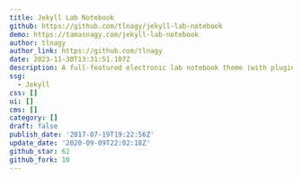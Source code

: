 ```yaml
---
title: Jekyll Lab Notebook
github: https://github.com/tlnagy/jekyll-lab-notebook
demo: https://tamasnagy.com/jekyll-lab-notebook
author: tlnagy
author_link: https://github.com/tlnagy
date: 2023-11-30T13:31:51.107Z
description: A full-featured electronic lab notebook theme (with plugins!) for Jekyll
ssg:
  - Jekyll
css: []
ui: []
cms: []
category: []
draft: false
publish_date: '2017-07-19T19:22:56Z'
update_date: '2020-09-09T22:02:18Z'
github_star: 62
github_fork: 10
---
```

